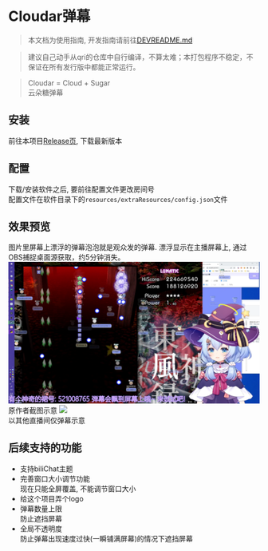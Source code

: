 # Cloudar弹幕
> 本文档为使用指南, 开发指南请前往[DEVREADME.md](./DEVREADME.md)  

> 建议自己动手从qri的仓库中自行编译，不算太难；本打包程序不稳定，不保证在所有发行版中都能正常运行。

> Cloudar = Cloud + Sugar  
> 云朵糖弹幕  

## 安装
前往本项目[Release页](https://github.com/defaultuser-0/cloudar-electron-linux/releases), 下载最新版本  

## 配置
下载/安装软件之后, 要前往配置文件更改房间号  
配置文件在软件目录下的```resources/extraResources/config.json```文件  

## 效果预览
图片里屏幕上漂浮的弹幕泡泡就是观众发的弹幕. 漂浮显示在主播屏幕上, 通过OBS捕捉桌面源获取，约5分钟消失。  
![](./doc/preview.png)  
原作者截图示意
![](./截图_选择区域_20220510184433.png)  
以其他直播间仅弹幕示意
## 后续支持的功能
- 支持biliChat主题  
- 完善窗口大小调节功能  
  现在只能全屏覆盖, 不能调节窗口大小  
- 给这个项目弄个logo  
- 弹幕数量上限  
  防止遮挡屏幕  
- 全局不透明度  
  防止弹幕出现速度过快(一瞬铺满屏幕)的情况下遮挡屏幕

